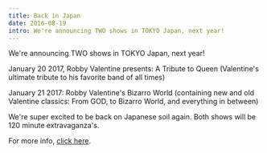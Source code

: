 ```yaml
---
title: Back in Japan
date: 2016-08-19
intro: We're announcing TWO shows in TOKYO Japan, next year!
---
```


<p>We're announcing TWO shows in TOKYO Japan, next year!</p>
<p>January 20 2017, Robby Valentine presents: A Tribute to Queen (Valentine's ultimate tribute to his favorite band of all times)</p>
<p>January 21 2017: Robby Valentine's Bizarro World (containing new and old Valentine classics: From GOD, to Bizarro World, and everything in between)</p>
<p>We're super excited to be back on Japanese soil again. Both shows will be 120 minute extravaganza's.</p>
<p>For more info, <a href="http://www.mandicompany.co.jp/ValentineSP.html" target="_blank">click here</a>.</p>